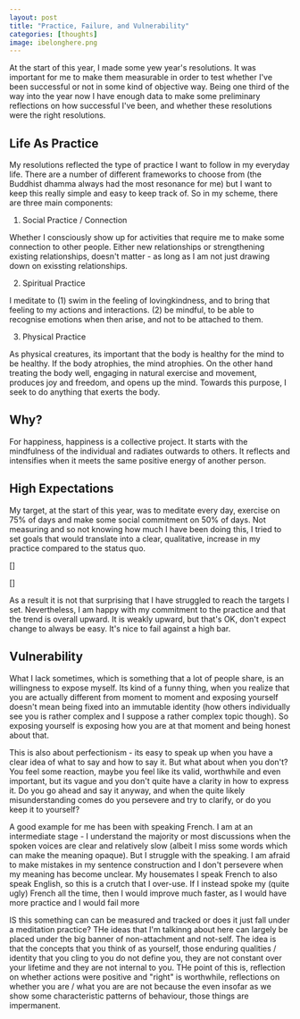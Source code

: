```yaml
---
layout: post
title: "Practice, Failure, and Vulnerability"
categories: [thoughts]
image: ibelonghere.png
---
```


At the start of this year, I made some yew year's resolutions. It was important for me to make them measurable in order to test whether I've been successful or not in some kind of objective way. Being one third of the way into the year now I have enough data to make some preliminary reflections on how successful I've been, and whether these resolutions were the right resolutions.

<!--more-->

## Life As Practice

My resolutions reflected the type of practice I want to follow in my everyday life. There are a number of different frameworks to choose from (the Buddhist dhamma always had the most resonance for me) but I want to keep this really simple and easy to keep track of. So in my scheme, there are three main components:

1. Social Practice / Connection

Whether I consciously show up for activities that require me to make some connection to other people. Either new relationships or strengthening existing relationships, doesn't matter - as long as I am not just drawing down on exissting relationships.

2. Spiritual Practice

I meditate to (1) swim in the feeling of lovingkindness, and to bring that feeling to my actions and interactions. (2) be mindful, to be able to recognise emotions when then arise, and not to be attached to them.

3. Physical Practice

As physical creatures, its important that the body is healthy for the mind to be healthy. If the body atrophies, the mind atrophies. On the other hand treating the body well, engaging in natural exercise and movement, produces joy and freedom, and opens up the mind. Towards this purpose, I seek to do anything that exerts the body.

## Why?

For happiness, happiness is a collective project. It starts with the mindfulness of the individual and radiates outwards to others. It reflects and intensifies when it meets the same positive energy of another person.

## High Expectations

My target, at the start of this year, was to meditate every day, exercise on 75% of days and make some social commitment on 50% of days. Not measuring and so not knowing how much I have been doing this, I tried to set goals that would translate into a clear, qualitative, increase in my practice compared to the status quo.

[]

[]

As a result it is not that surprising that I have struggled to reach the targets I set. Nevertheless, I am happy with my commitment to the practice and that the trend is overall upward. It is weakly upward, but that's OK, don't expect change to always be easy. It's nice to fail against a high bar.

## Vulnerability

What I lack sometimes, which is something that a lot of people share, is an willingness to expose myself. Its kind of a funny thing, when you realize that you are actually different from moment to moment and exposing yourself doesn't mean being fixed into an immutable identity (how others individually see you is rather complex and I suppose a rather complex topic though). So exposing yourself is exposing how you are at that moment and being honest about that. 

This is also about perfectionism - its easy to speak up when you have a clear idea of what to say and how to say it. But what about when you don't? You feel some reaction, maybe you feel like its valid, worthwhile and even important, but its vague and you don't quite have a clarity in how to express it. Do you go ahead and say it anyway, and when the quite likely misunderstanding comes do you persevere and try to clarify, or do you keep it to yourself?

A good example for me has been with speaking French. I am at an intermediate stage - I understand the majority or most discussions when the spoken voices are clear and relatively slow (albeit I miss some words which can make the meaning opaque). But I struggle with the speaking. I am afraid to make mistakes in my sentence construction and I don't persevere when my meaning has become unclear. My housemates I speak French to also speak English, so this is a crutch that I over-use. If I instead spoke my (quite ugly) French all the time, then I would improve much faster, as I would have more practice and I would fail more

IS this something can can be measured and tracked or does it just fall under a meditation practice? THe ideas that I'm talkinng about here can largely be placed under the big banner of non-attachment and not-self. The idea is that the concepts that you think of as yourself, those enduring qualities / identity that you cling to you do not define you, they are not constant over your lifetime and they are not internal to you. THe point of this is, reflection on whether actions were positive and "right" is worthwhile, reflections on whether you are / what you are are not because the even insofar as we show some characteristic patterns of behaviour, those things are impermanent.

